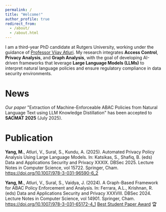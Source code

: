 ```yaml
---
permalink: /
title: "Welcome!"
author_profile: true
redirect_from: 
  - /about/
  - /about.html
---
```


I am a third-year PhD candidate at Rutgers University, working under the guidance of [Professor Vijay Atluri](https://sites.rutgers.edu/vijay-atluri/). My research integrates **Access Control**, **Privacy Analysis**, and **Graph Analysis**, with the goal of developing AI-driven frameworks that leverage **Large Language Models (LLMs)** to interpret natural language policies and ensure regulatory compliance in data security environments. 

News
======
*Our paper* "Extraction of Machine-Enforceable ABAC Policies from Natural Language Text using LLM Knowledge Distillation" has been accepted to **SACMAT 2025** (July 2025).


Publication
=======
**Yang, M.**, Atluri, V., Sural, S., Kundu, A. (2025). Automated Privacy Policy Analysis Using Large Language Models. In: Katsikas, S., Shafiq, B. (eds) Data and Applications Security and Privacy XXXIX. DBSec 2025. Lecture Notes in Computer Science, vol 15722. Springer, Cham. https://doi.org/10.1007/978-3-031-96590-6_2

**Yang, M.**, Atluri, V., Sural, S., Vaidya, J. (2024). A Graph-Based Framework for ABAC Policy Enforcement and Analysis. In: Ferrara, A.L., Krishnan, R. (eds) Data and Applications Security and Privacy XXXVIII. DBSec 2024. Lecture Notes in Computer Science, vol 14901. Springer, Cham. https://doi.org/10.1007/978-3-031-65172-4_1 [Best Student Paper Award](https://dbsec2024.github.io/best.html) 🏆





